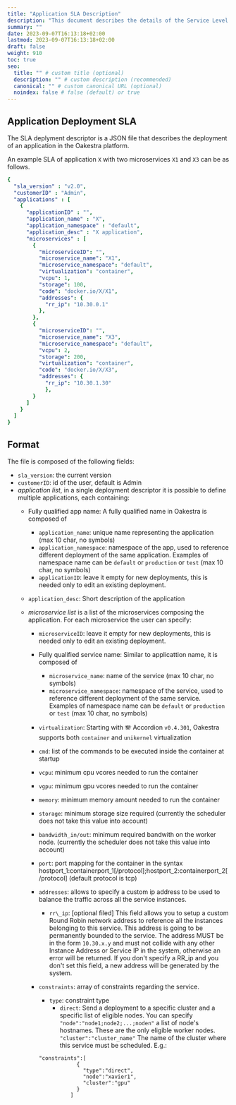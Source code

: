 ```yaml
---
title: "Application SLA Description"
description: "This document describes the details of the Service Level Agreement (SLA) for the application."
summary: ""
date: 2023-09-07T16:13:18+02:00
lastmod: 2023-09-07T16:13:18+02:00
draft: false
weight: 910
toc: true
seo:
  title: "" # custom title (optional)
  description: "" # custom description (recommended)
  canonical: "" # custom canonical URL (optional)
  noindex: false # false (default) or true
---
```


## Application Deployment SLA

The SLA deplyment descriptor is a JSON file that describes the deployment of an application in the Oakestra platform.

An example SLA of application `X` with two microservices `X1` and `X3` can be as follows.

```yaml
{
  "sla_version" : "v2.0",
  "customerID" : "Admin",
  "applications" : [
    {
      "applicationID" : "",
      "application_name" : "X",
      "application_namespace" : "default",
      "application_desc" : "X application",
      "microservices" : [
        {
          "microserviceID": "",
          "microservice_name": "X1",
          "microservice_namespace": "default",
          "virtualization": "container",
          "vcpu": 1,
          "storage": 100,
          "code": "docker.io/X/X1",
          "addresses": {
            "rr_ip": "10.30.0.1"
          },
        },
        {
          "microserviceID": "",
          "microservice_name": "X3",
          "microservice_namespace": "default",
          "vcpu": 2,
          "storage": 200,
          "virtualization": "container",
          "code": "docker.io/X/X3",
          "addresses": {
            "rr_ip": "10.30.1.30"
          	},
        }
      ]
    }
  ]
}
```

## Format

The file is composed of the following fields:

- `sla_version`: the current version
- `customerID`: id of the user, default is Admin
- *application list*, in a single deployment descriptor it is possible to define multiple applications, each containing:
  - Fully qualified app name: A fully qualified name in Oakestra is composed of
      - `application_name`: unique name representing the application (max 10 char, no symbols)
      - `application_namespace`: namespace of the app, used to reference different deployment of the same application. Examples of namespace name can be `default` or `production` or `test` (max 10 char, no symbols)
      - `applicationID`: leave it empty for new deployments, this is needed only to edit an existing deployment.

  - `application_desc`: Short description of the application

  - *microservice list* is a list of the microservices composing the application. For each microservice the user can specify:
    - `microserviceID`: leave it empty for new deployments, this is needed only to edit an existing deployment.
    - Fully qualified service name: Similar to applicattion name, it is composed of
      - `microservice_name`: name of the service (max 10 char, no symbols)
      - `microservice_namespace`: namespace of the service, used to reference different deployment of the same service. Examples of namespace name can be `default` or `production` or `test` (max 10 char, no symbols)

    - `virtualization`: Starting with  :accordion: Accordion `v0.4.301`, Oakestra supports both `container` and `unikernel` virtualization
    - `cmd`: list of the commands to be executed inside the container at startup
    - `vcpu`: minimum cpu vcores needed to run the container
    - `vgpu`: minimum gpu vcores needed to run the container
    - `memory`: minimum memory amount needed to run the container
    - `storage`: minimum storage size required (currently the scheduler does not take this value into account)
    - `bandwidth_in/out`: minimum required bandwith on the worker node. (currently the scheduler does not take this value into account)
    - `port`: port mapping for the container in the syntax hostport_1:containerport_1\[/protocol];hostport_2:containerport_2\[/protocol] (default protocol is tcp)
    - `addresses`: allows to specify a custom ip address to be used to balance the traffic across all the service instances.
      - `rr\_ip`: [optional filed] This field allows you to setup a custom Round Robin network address to reference all the instances belonging to this service. This address is going to be permanently bounded to the service. The address MUST be in the form `10.30.x.y` and must not collide with any other Instance Address or Service IP in the system, otherwise an error will be returned. If you don't specify a RR_ip and you don't set this field, a new address will be generated by the system.
    - `constraints`: array of constraints regarding the service.
      - `type`: constraint type
        - `direct`: Send a deployment to a specific cluster and a specific list of eligible nodes. You can specify `"node":"node1;node2;...;noden"` a list of node's hostnames. These are the only eligible worker nodes.  `"cluster":"cluster_name"` The name of the cluster where this service must be scheduled. E.g.:
      ```
      "constraints":[
                  {
                    "type":"direct",
                    "node":"xavier1",
                    "cluster":"gpu"
                  }
                ]
      ```
